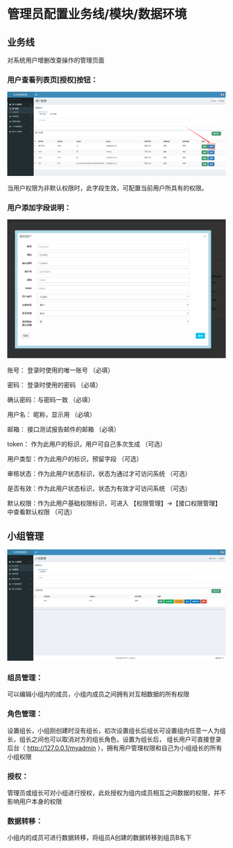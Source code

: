 # 管理员配置业务线/模块/数据环境

## 业务线

对系统用户增删改查操作的管理页面

### 用户查看列表页[授权]按钮：

![图片](/image/接口测试平台后台用户授权按钮.png)

当用户权限为非默认权限时，此字段生效，可配置当前用户所具有的权限。

### 用户添加字段说明：

![图片](/image/接口测试平台后台用户添加页面.png)

账号：    登录时使用的唯一账号                       （必填）

密码：    登录时使用的密码                           （必填）

确认密码：与密码一致                                 （必填）

用户名：  昵称，显示用                               （必填）

邮箱：    接口测试报告邮件的邮箱                     （必填）

token：   作为此用户的标识，用户可自己多次生成       （可选）

用户类型：作为此用户的标识，预留字段                 （可选）

审核状态：作为此用户状态标识，状态为通过才可访问系统 （可选）

是否有效：作为此用户状态标识，状态为有效才可访问系统 （可选）

默认权限：作为此用户基础权限标识，可进入 【权限管理】->【接口权限管理】 中查看默认权限 （可选）

## 小组管理

![图片](/image/接口测试平台后台小组管理页面.png)

### 组员管理：

可以编辑小组内的成员，小组内成员之间拥有对互相数据的所有权限

### 角色管理：

设置组长，小组刚创建时没有组长，初次设置组长后组长可设置组内任意一人为组长，组长之间也可以取消对方的组长角色，设置为组长后，
组长用户可直接登录后台（ http://127.0.0.1/myadmin ），拥有用户管理权限和自己为小组组长的所有小组权限

### 授权：

管理员或组长可对小组进行授权，此处授权为组内成员相互之间数据的权限，并不影响用户本身的权限

### 数据转移：

小组内的成员可进行数据转移，将组员A创建的数据转移到组员B名下





